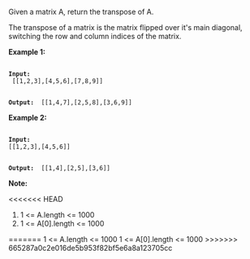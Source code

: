 Given a matrix A, return the transpose of A.

The transpose of a matrix is the matrix flipped over it's main diagonal, switching the row and column indices of the matrix.

 

<strong>Example 1: </strong>

<code>
<strong>Input:</strong>
 [[1,2,3],[4,5,6],[7,8,9]]
 
<strong>Output: </strong>
[[1,4,7],[2,5,8],[3,6,9]]
</code>

<strong>Example 2: </strong>

<code>
<strong>Input:</strong>
[[1,2,3],[4,5,6]]
 
<strong>Output: </strong>
[[1,4],[2,5],[3,6]]
 </code>
 
<strong>Note:</strong>

<<<<<<< HEAD
<ol>
<li>1 <= A.length <= 1000</li>
<li>1 <= A[0].length <= 1000</li>
</ol>
=======
1 <= A.length <= 1000
1 <= A[0].length <= 1000
>>>>>>> 665287a0c2e016de5b953f82bf5e6a8a123705cc
